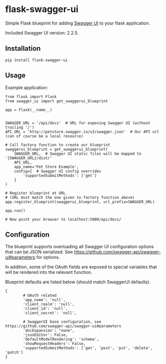 # flask-swagger-ui

Simple Flask blueprint for adding [Swagger UI](https://github.com/swagger-api/swagger-ui) to your flask application.

Included Swagger UI version: 2.2.5.

## Installation

`pip install flask-swagger-ui`

## Usage

Example application:

```
from flask import Flask
from swagger_ui import get_swaggerui_blueprint

app = Flask(__name__)


SWAGGER_URL = '/api/docs'  # URL for exposing Swagger UI (without trailing '/')
API_URL = 'http://petstore.swagger.io/v2/swagger.json'  # Our API url (can of course be a local resource)

# Call factory function to create our blueprint
swaggerui_blueprint = get_swaggerui_blueprint(
    SWAGGER_URL,  # Swagger UI static files will be mapped to '{SWAGGER_URL}/dist/'
    API_URL,
    app_name='Pet Store Example',
    config={  # Swagger UI config overrides
        'supportedSubmitMethods': ['get']
    }
)

# Register blueprint at URL
# (URL must match the one given to factory function above)
app.register_blueprint(swaggerui_blueprint, url_prefix=SWAGGER_URL)

app.run()

# Now point your browser to localhost:5000/api/docs/

```

## Configuration

The blueprint supports overloading all Swagger UI configuration options that can be JSON serialized.
See https://github.com/swagger-api/swagger-ui#parameters for options.

In addition, some of the OAuth fields are exposed to special variables that will be rendered into the relevant function.

Blueprint defaults are listed below (should match SwaggerUI defaults).

```
{
        # OAuth related
        'app_name': 'null',
        'client_realm': 'null',
        'client_id': 'null',
        'client_secret': 'null',

        # SwaggerUI base configuration, see https://github.com/swagger-api/swagger-ui#parameters
        'docExpansion': "none",
        'jsonEditor': False,
        'defaultModelRendering': 'schema',
        'showRequestHeaders': False,
        'supportedSubmitMethods': ['get', 'post', 'put', 'delete', 'patch']
}
```
